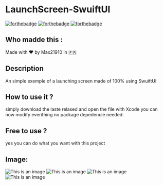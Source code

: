 # LaunchScreen-SwuiftUI
[![forthebadge](https://forthebadge.com/images/badges/built-with-love.svg)](https://forthebadge.com)
[![forthebadge](https://forthebadge.com/images/badges/made-with-swift.svg)](https://forthebadge.com)
[![forthebadge](https://forthebadge.com/images/badges/built-by-developers.svg)](https://forthebadge.com)
## Who madde this :
Made with ❤️ by Max21910 in 🇫🇷
## Description
An simple exemple of a launching screen made of 100% using SwuiftUI


## How to use it ?
simply download the laste relased and open the file with Xcode you can now modify everithing 
no package depedencie needed.

## Free to use ?
yes you can do what you want with this project 
## Image:
![This is an image](/assets/1.gif)
![This is an image](/assets/2.png)
![This is an image](/assets/3.png)
![This is an image](/assets/4.png)


